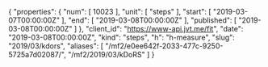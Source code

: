 {
  "properties": {
    "num": [
      10023
    ],
    "unit": [
      "steps"
    ],
    "start": [
      "2019-03-07T00:00:00Z"
    ],
    "end": [
      "2019-03-08T00:00:00Z"
    ],
    "published": [
      "2019-03-08T00:00:00Z"
    ]
  },
  "client_id": "https://www-api.jvt.me/fit",
  "date": "2019-03-08T00:00:00Z",
  "kind": "steps",
  "h": "h-measure",
  "slug": "2019/03/kdors",
  "aliases": [
    "/mf2/e0ee642f-2033-477c-9250-5725a7d02087/",
    "/mf2/2019/03/kDoRS"
  ]
}
